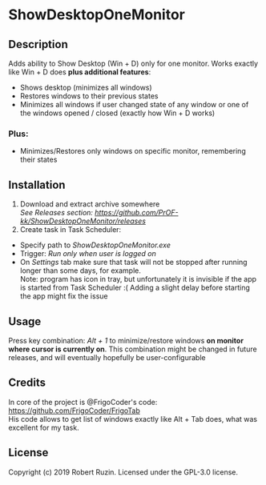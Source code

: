 # ShowDesktopOneMonitor

## Description
Adds ability to Show Desktop (Win + D) only for one monitor.
Works exactly like Win + D does **plus additional features**:
- Shows desktop (minimizes all windows)
- Restores windows to their previous states
- Minimizes all windows if user changed state of any window or one of the windows opened / closed (exactly how Win + D works)  
### Plus: ###
- Minimizes/Restores only windows on specific monitor, remembering their states

## Installation
1. Download and extract archive somewhere  
*See Releases section: https://github.com/PrOF-kk/ShowDesktopOneMonitor/releases*
2. Create task in Task Scheduler:  
- Specify path to *ShowDesktopOneMonitor.exe*
- Trigger: *Run only when user is logged on*
- On *Settings* tab make sure that task will not be stopped after running longer than some days, for example.  
Note: program has icon in tray, but unfortunately it is invisible if the app is started from Task Scheduler :(
Adding a slight delay before starting the app might fix the issue

## Usage
Press key combination: *Alt + 1* to minimize/restore windows **on monitor where cursor is currently on**.
This combination might be changed in future releases, and will eventually hopefully be user-configurable

## Credits
In core of the project is @FrigoCoder's code: https://github.com/FrigoCoder/FrigoTab  
His code allows to get list of windows exactly like Alt + Tab does, what was excellent for my task.

## License
Copyright (c) 2019 Robert Ruzin. Licensed under the GPL-3.0 license.
